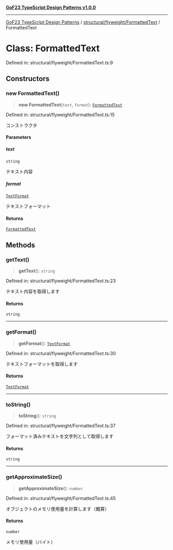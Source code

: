 [**GoF23 TypeScript Design Patterns v1.0.0**](../../../../README.md)

***

[GoF23 TypeScript Design Patterns](../../../../README.md) / [structural/flyweight/FormattedText](../README.md) / FormattedText

# Class: FormattedText

Defined in: structural/flyweight/FormattedText.ts:9

## Constructors

### new FormattedText()

> **new FormattedText**(`text`, `format`): [`FormattedText`](FormattedText.md)

Defined in: structural/flyweight/FormattedText.ts:15

コンストラクタ

#### Parameters

##### text

`string`

テキスト内容

##### format

[`TextFormat`](../../TextFormat/interfaces/TextFormat.md)

テキストフォーマット

#### Returns

[`FormattedText`](FormattedText.md)

## Methods

### getText()

> **getText**(): `string`

Defined in: structural/flyweight/FormattedText.ts:23

テキスト内容を取得します

#### Returns

`string`

***

### getFormat()

> **getFormat**(): [`TextFormat`](../../TextFormat/interfaces/TextFormat.md)

Defined in: structural/flyweight/FormattedText.ts:30

テキストフォーマットを取得します

#### Returns

[`TextFormat`](../../TextFormat/interfaces/TextFormat.md)

***

### toString()

> **toString**(): `string`

Defined in: structural/flyweight/FormattedText.ts:37

フォーマット済みテキストを文字列として取得します

#### Returns

`string`

***

### getApproximateSize()

> **getApproximateSize**(): `number`

Defined in: structural/flyweight/FormattedText.ts:45

オブジェクトのメモリ使用量を計算します（概算）

#### Returns

`number`

メモリ使用量（バイト）
